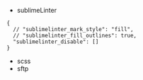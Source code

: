 * sublimeLinter

```
{
  // "sublimelinter_mark_style": "fill",
  // "sublimelinter_fill_outlines": true,
  "sublimelinter_disable": []
}
```

* scss
* sftp